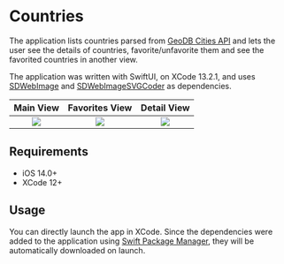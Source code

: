 # Countries

The application lists countries parsed from [GeoDB Cities API](https://rapidapi.com/wirefreethought/api/geodb-cities/ "GeoDB Cities API") and lets the user see the details of countries, favorite/unfavorite them and see the favorited countries in another view.

The application was written with SwiftUI, on XCode 13.2.1, and uses [SDWebImage](https://github.com/SDWebImage/SDWebImage "SDWebImage") and [SDWebImageSVGCoder](https://github.com/SDWebImage/SDWebImageSVGCoder "SDWebImageSVGCoder") as dependencies.

Main View |  Favorites View | Detail View
:-------------------------:|:-------------------------:|:-------------------------:
![](https://i.imgur.com/yHLzyV5.png)  |  ![](https://i.imgur.com/LS98k4t.png) | ![](https://i.imgur.com/ENQ0FdI.png)

## Requirements
- iOS 14.0+
- XCode 12+

## Usage
You can directly launch the app in XCode. Since the dependencies were added to the application using [Swift Package Manager](https://www.swift.org/package-manager/ "Swift Package Manager"), they will be automatically downloaded on launch.
